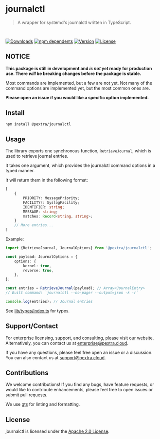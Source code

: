 # journalctl

>A wrapper for systemd's journalctl written in TypeScript.

<br>

[![Downloads](https://badgen.net/npm/dt/@pextra/journalctl)](https://www.npmjs.com/package/@pextra/journalctl)
[![npm dependents](https://badgen.net/npm/dependents/@pextra/journalctl)](https://www.npmjs.com/package/@pextra/journalctl?activeTab=dependents)
[![Version](https://badgen.net/npm/v/@pextra/journalctl)](https://www.npmjs.com/package/@pextra/journalctl)
[![License](https://badgen.net/npm/license/@pextra/journalctl)](https://opensource.org/license/apache-2-0/)

## NOTICE

**This package is still in development and *is not* yet ready for production use. There *will* be breaking changes before the package is stable.**

Most commands are implemented, but a few are not yet. Not many of the command options are implemented yet, but the most common ones are.

**Please open an issue if you would like a specific option implemented.**

## Install

```sh
npm install @pextra/journalctl
```

## Usage

The library exports one synchronous function, `RetrieveJournal`, which is used to retrieve journal entries.

It takes one argument, which provides the journalctl command options in a typed manner.

It will return them in the following format:

```typescript
[
	{
		PRIORITY: MessagePriority;
		FACILITY?: SyslogFacility;
		IDENTIFIER: string;
		MESSAGE: string;
		matches: Record<string, string>;
	}
	// More entries...
]
```

Example:

```typescript
import {RetrieveJournal, JournalOptions} from '@pextra/journalctl';

const payload: JournalOptions = {
	options: {
		kernel: true,
		reverse: true,
	},
};

const entries = RetrieveJournal(payload); // Array<JournalEntry>
// Built command: `journalctl --no-pager --output=json -k -r`

console.log(entries); // Journal entries
```

See [lib/types/index.ts](./lib/types/index.ts) for types.

## Support/Contact

For enterprise licensing, support, and consulting, please visit [our website](https://pextra.cloud/enterprise). Alternatively, you can contact us at [enterprise@pextra.cloud](mailto:support@pextra.cloud).

If you have any questions, please feel free open an issue or a discussion. You can also contact us at [support@pextra.cloud](mailto:support@pextra.cloud).

## Contributions

We welcome contributions! If you find any bugs, have feature requests, or would like to contribute enhancements, please feel free to open issues or submit pull requests.

We use [gts](https://github.com/google/gts) for linting and formatting.

## License

journalctl is licensed under the [Apache 2.0 License](./LICENSE).
